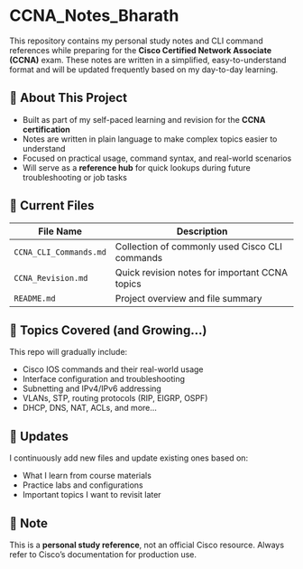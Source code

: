 
# CCNA_Notes_Bharath

This repository contains my personal study notes and CLI command references while preparing for the **Cisco Certified Network Associate (CCNA)** exam. These notes are written in a simplified, easy-to-understand format and will be updated frequently based on my day-to-day learning.

## 📘 About This Project

- Built as part of my self-paced learning and revision for the **CCNA certification**
- Notes are written in plain language to make complex topics easier to understand
- Focused on practical usage, command syntax, and real-world scenarios
- Will serve as a **reference hub** for quick lookups during future troubleshooting or job tasks

## 📂 Current Files

| File Name              | Description                                        |
|------------------------|----------------------------------------------------|
| `CCNA_CLI_Commands.md` | Collection of commonly used Cisco CLI commands     |
| `CCNA_Revision.md`     | Quick revision notes for important CCNA topics     |
| `README.md`            | Project overview and file summary                  |

## 🧠 Topics Covered (and Growing...)

This repo will gradually include:
- Cisco IOS commands and their real-world usage
- Interface configuration and troubleshooting
- Subnetting and IPv4/IPv6 addressing
- VLANs, STP, routing protocols (RIP, EIGRP, OSPF)
- DHCP, DNS, NAT, ACLs, and more...

## 🔄 Updates

I continuously add new files and update existing ones based on:
- What I learn from course materials
- Practice labs and configurations
- Important topics I want to revisit later

## 📌 Note

This is a **personal study reference**, not an official Cisco resource. Always refer to Cisco’s documentation for production use.
